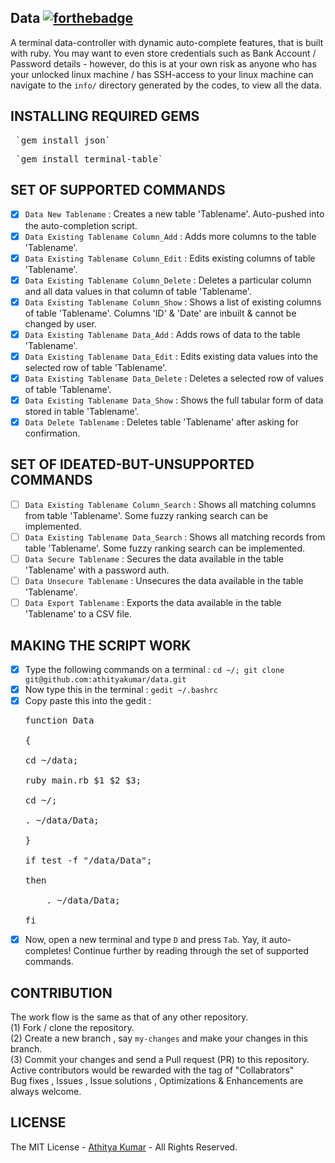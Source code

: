Data [![forthebadge](http://forthebadge.com/images/badges/built-with-ruby.svg)](http://forthebadge.com)
----
A terminal data-controller with dynamic auto-complete features, that is built with ruby. You may want to even store credentials such as Bank Account / Password details - however, do this is at your own risk as anyone who has your unlocked linux machine / has SSH-access to your linux machine can navigate to the `info/` directory generated by the codes, to view all the data. 

INSTALLING REQUIRED GEMS
------------------------
<pre> `gem install json` </pre>
<pre> `gem install terminal-table` </pre>

SET OF SUPPORTED COMMANDS
-------------------------

- [x] `Data New Tablename` : Creates a new table 'Tablename'. Auto-pushed into the auto-completion script.
- [x] `Data Existing Tablename Column_Add` : Adds more columns to the table 'Tablename'.
- [x] `Data Existing Tablename Column_Edit` : Edits existing columns of table 'Tablename'.
- [x] `Data Existing Tablename Column_Delete` : Deletes a particular column and all data values in that column of table 'Tablename'.
- [x] `Data Existing Tablename Column_Show` : Shows a list of existing columns of table 'Tablename'. Columns 'ID' & 'Date' are inbuilt & cannot be changed by user.
- [x] `Data Existing Tablename Data_Add` : Adds rows of data to the table 'Tablename'.
- [x] `Data Existing Tablename Data_Edit` : Edits existing data values into the selected row of table 'Tablename'.
- [x] `Data Existing Tablename Data_Delete` : Deletes a selected row of values of table 'Tablename'. 
- [x] `Data Existing Tablename Data_Show` : Shows the full tabular form of data stored in table 'Tablename'.
- [x] `Data Delete Tablename` : Deletes table 'Tablename' after asking for confirmation.

SET OF IDEATED-BUT-UNSUPPORTED COMMANDS
---------------------------------------

- [ ] `Data Existing Tablename Column_Search` : Shows all matching columns from table 'Tablename'. Some fuzzy ranking search can be implemented.  
- [ ] `Data Existing Tablename Data_Search` : Shows all matching records from table 'Tablename'. Some fuzzy ranking search can be implemented.
- [ ] `Data Secure Tablename` : Secures the data available in the table 'Tablename' with a password auth.
- [ ] `Data Unsecure Tablename` : Unsecures the data available in the table 'Tablename'.
- [ ] `Data Export Tablename` : Exports the data available in the table 'Tablename' to a CSV file.

MAKING THE SCRIPT WORK
----------------------
- [x] Type the following commands on a terminal : `cd ~/; git clone git@github.com:athityakumar/data.git`
- [x] Now type this in the terminal : `gedit ~/.bashrc`
- [x] Copy paste this into the gedit :  
  <pre>function Data 
  <br>{ 
  <br>cd ~/data; 
  <br>ruby main.rb $1 $2 $3;
  <br>cd ~/;
  <br>. ~/data/Data; 
  <br>}
  <br>if test -f "/data/Data"; 
  <br>then
  <br>    . ~/data/Data; 
  <br>fi
  </pre>
- [x] Now, open a new terminal and type `D` and press `Tab`. Yay, it auto-completes! Continue further by reading through the set of supported commands.

CONTRIBUTION
------------
The work flow is the same as that of any other repository. 
<br> (1) Fork / clone the repository.
<br> (2) Create a new branch , say `my-changes` and make your changes in this branch.
<br> (3) Commit your changes and send a Pull request (PR) to this repository.
<br> Active contributors would be rewarded with the tag of "Collabrators"
<br> Bug fixes , Issues , Issue solutions , Optimizations & Enhancements are always welcome.

LICENSE
-------
The MIT License - [Athitya Kumar](http://github.com/athityakumar) - All Rights Reserved.

